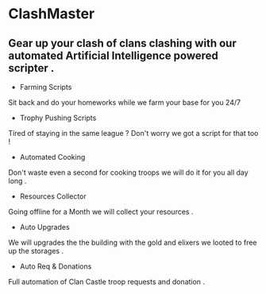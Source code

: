 # ClashMaster

## Gear up your clash of clans clashing with our automated Artificial Intelligence powered scripter .

- Farming Scripts

Sit back and do your homeworks while we farm your base for you 24/7

- Trophy Pushing Scripts

Tired of staying in the same league ? Don't worry we got a script for that too !

- Automated Cooking

Don't waste even a second for cooking troops we will do it for you all day long .

- Resources Collector

Going offline for a Month we will collect your resources .

- Auto Upgrades

We will upgrades the the building with the gold and elixers we looted to free up the storages .

- Auto Req & Donations

Full automation of Clan Castle troop requests and donation .
  
